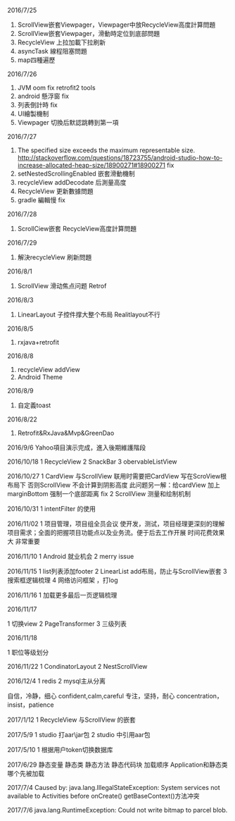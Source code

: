 2016/7/25
1. ScrollView嵌套Viewpager，Viewpager中放RecycleView高度計算問題
2. ScrollView嵌套Viewpager，滑動時定位到底部問題
3. RecycleView 上拉加載下拉刷新
4. asyncTask 線程阻塞問題
5. map四種遍歷

2016/7/26
1. JVM oom fix
retrofit2 tools
2. android 懸浮窗 fix
3. 列表倒計時 fix
4. UI繪製機制
5. Viewpager 切換后默認跳轉到第一項

2016/7/27
1. The specified size exceeds the maximum representable size. http://stackoverflow.com/questions/18723755/android-studio-how-to-increase-allocated-heap-size/18900271#18900271 fix
2. setNestedScrollingEnabled 嵌套滑動機制
3. recycleView addDecodate 后測量高度 
4. RecycleView 更新數據問題
5. gradle 編輯慢 fix

2016/7/28 
1. ScrollCiew嵌套 RecycleView高度計算問題

2016/7/29
1. 解決recycleView 刷新問題

2016/8/1
1. ScrollView 滑动焦点问题 Retrof

2016/8/3
1. LinearLayout 子控件撑大整个布局 Realitlayout不行

2016/8/5
1. rxjava+retrofit

2016/8/8
1. recycleView addView
2. Android Theme

2016/8/9
1. 自定義toast

2016/8/22
1. Retrofit&RxJava&Mvp&GreenDao

2016/9/6
Yahoo項目演示完成，進入後期維護階段

2016/10/18
1 RecycleView
2 SnackBar
3 obervableListView

2016/10/27
1 CardView 与ScrollView 联用时需要把CardView 写在ScroView根布局下 否则ScrollView 不会计算到阴影高度
此问题另一解：给cardView 加上marginBottom 强制一个底部距离  fix
2 ScrollView 测量和绘制机制

2016/10/31
1 intentFilter 的使用

2016/11/02
1 项目管理，项目组全员会议  使开发，测试，项目经理更深刻的理解项目需求；全面的把握项目功能点以及业务流。便于后去工作开展
时间花费效果大 非常重要

2016/11/10
1 Android 就业机会
2 merry issue

2016/11/15
1 list列表添加footer
2 LinearList add布局，防止与ScrollView嵌套
3 搜索框逻辑梳理
4 网络访问框架 ，打log

2016/11/16
1 加载更多最后一页逻辑梳理

2016/11/17

1 切换view 
2 PageTransformer 
3 三级列表

2016/11/18 

1 职位等级划分 

2016/11/22
1 CondinatorLayout
2 NestScrollView

2016/12/4
1 redis
2 mysql主从分离

自信，冷静，细心
confident,calm,careful
专注，坚持，耐心
concentration，insist，patience

2017/1/12
1 RecycleView 与ScrollView 的嵌套

2017/5/9
1 studio 打aar\jar包
2 studio 中引用aar包

2017/5/10
1 根据用户token切换数据库

2017/6/29
静态变量 静态类 静态方法 静态代码块  加载顺序
Application和静态类哪个先被加载

2017/7/4
                                                                         Caused by: java.lang.IllegalStateException: System services not available to Activities before onCreate()
getBaseContext()方法冲突

2017/7/6
                                             java.lang.RuntimeException: Could not write bitmap to parcel blob.
